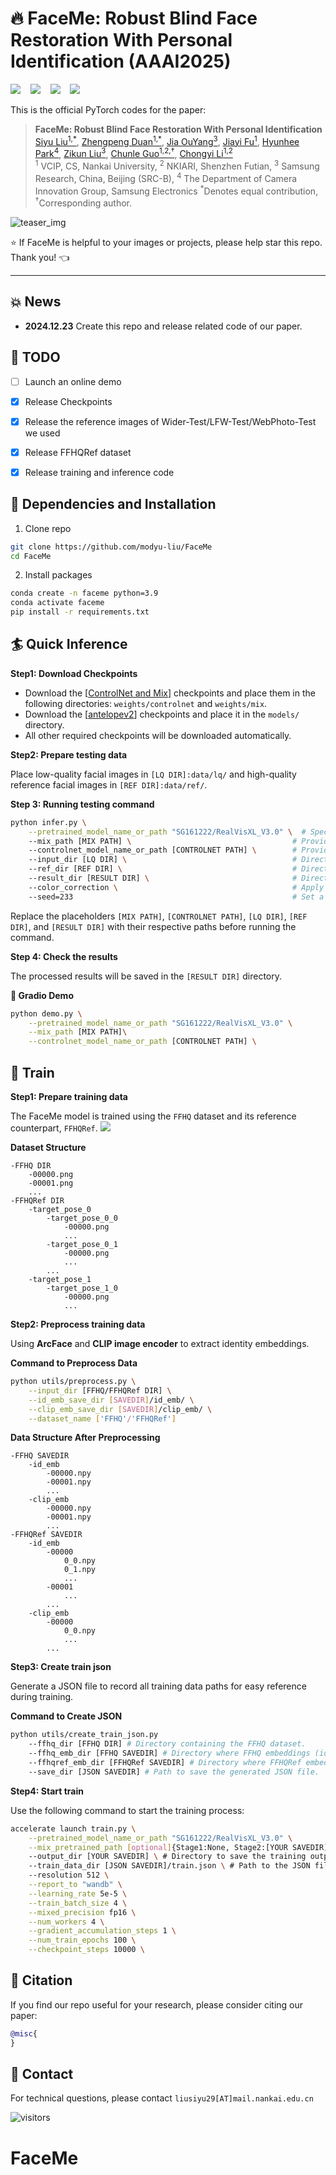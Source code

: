 # :fire: FaceMe: Robust Blind Face Restoration With Personal Identification (AAAI2025)

<a href=''><img src='https://img.shields.io/badge/Paper-arxiv-b31b1b.svg'></a> &nbsp;&nbsp;
<a href='https://modyu-liu.github.io/FaceMe_Homepage/'><img src='https://img.shields.io/badge/Project page-FaceMe-1bb41b.svg'></a> &nbsp;&nbsp;
<a href='https://huggingface.co/datasets/thomas2modyu/FaceMe'><img src='https://img.shields.io/badge/Dataset-huggingface-ffff00.svg'></a> &nbsp;&nbsp;
<a href=''><img src='https://img.shields.io/badge/Demo-huggingface-ffd700.svg'></a> &nbsp;&nbsp;



This is the official PyTorch codes for the paper:

>**FaceMe: Robust Blind Face Restoration With Personal Identification**<br>  [Siyu Liu<sup>1,*</sup>](https://github.com/modyu-liu), [Zhengpeng Duan<sup>1,*</sup>](https://adam-duan.github.io/), [Jia OuYang<sup>3</sup>](), [Jiayi Fu<sup>1</sup>](), [Hyunhee Park<sup>4</sup>](), [Zikun Liu<sup>3</sup>](), [Chunle Guo<sup>1,2,&dagger;</sup>](https://scholar.google.com/citations?user=RZLYwR0AAAAJ&hl=en), [Chongyi Li<sup>1,2</sup>](https://li-chongyi.github.io/) <br>
> <sup>1</sup> VCIP, CS, Nankai University, <sup>2</sup> NKIARI, Shenzhen Futian, <sup>3</sup> Samsung Research, China, Beijing (SRC-B), <sup>4</sup> The Department of Camera Innovation Group, Samsung Electronics
> <sup>*</sup>Denotes equal contribution, <sup>&dagger;</sup>Corresponding author.

![teaser_img](.assets/teaser.png)


:star: If FaceMe is helpful to your images or projects, please help star this repo. Thank you! :point_left:

---

## :boom: News

- **2024.12.23** Create this repo and release related code of our paper.

## :runner: TODO
- [ ] Launch an online demo
- [x] Release Checkpoints
- [x] Release the reference images of Wider-Test/LFW-Test/WebPhoto-Test we used 
- [x] Release FFHQRef dataset 
- [x] Release training and inference code


## :wrench: Dependencies and Installation

1. Clone repo

```bash
git clone https://github.com/modyu-liu/FaceMe
cd FaceMe 
```

2. Install packages
```bash
conda create -n faceme python=3.9
conda activate faceme
pip install -r requirements.txt
```


## :surfer: Quick Inference


**Step1: Download Checkpoints**

- Download the [[ControlNet and Mix](https://huggingface.co/thomas2modyu/FaceMe)] checkpoints and place them in the following directories: `weights/controlnet` and `weights/mix`.
- Download the [[antelopev2](https://github.com/deepinsight/insightface)] checkpoints and place it in the `models/` directory.
- All other required checkpoints will be downloaded automatically.

**Step2: Prepare testing data**

Place low-quality facial images in `[LQ DIR]:data/lq/` and high-quality reference facial images in `[REF DIR]:data/ref/`.

**Step 3: Running testing command**

```bash
python infer.py \
    --pretrained_model_name_or_path "SG161222/RealVisXL_V3.0" \  # Specify the pretrained model path
    --mix_path [MIX PATH] \                                    # Provide the path to the Mix‘s checkpoint
    --controlnet_model_name_or_path [CONTROLNET PATH] \        # Provide the path to the ControlNet's checkpoint
    --input_dir [LQ DIR] \                                     # Directory containing low-quality input images
    --ref_dir [REF DIR] \                                      # Directory containing high-quality reference images
    --result_dir [RESULT DIR] \                                # Directory to save the resulting outputs
    --color_correction \                                       # Apply color correction to the outputs
    --seed=233                                                 # Set a seed for reproducibility
```
Replace the placeholders `[MIX PATH]`, `[CONTROLNET PATH]`, `[LQ DIR]`, `[REF DIR]`, and `[RESULT DIR]` with their respective paths before running the command.

**Step 4: Check the results**

The processed results will be saved in the `[RESULT DIR]` directory.

**:seedling: Gradio Demo**
```bash
python demo.py \
    --pretrained_model_name_or_path "SG161222/RealVisXL_V3.0" \
    --mix_path [MIX PATH]\
    --controlnet_model_name_or_path [CONTROLNET PATH] \
```


## :muscle: Train

**Step1: Prepare training data**

The FaceMe model is trained using the  `FFHQ` dataset and its reference counterpart, `FFHQRef`. <a href='https://huggingface.co/datasets/thomas2modyu/FaceMe'><img src='https://img.shields.io/badge/Dataset-huggingface-ffff00.svg'></a> &nbsp;&nbsp;

**Dataset Structure**
```
-FFHQ DIR
    -00000.png
    -00001.png
    ...
-FFHQRef DIR
    -target_pose_0
        -target_pose_0_0
            -00000.png
            ...
        -target_pose_0_1
            -00000.png
            ...
        ...
    -target_pose_1
        -target_pose_1_0
            -00000.png
            ...
```

**Step2: Preprocess training data**

Using **ArcFace** and **CLIP image encoder** to extract identity embeddings.

**Command to Preprocess Data**
```bash
python utils/preprocess.py \
    --input_dir [FFHQ/FFHQRef DIR] \
    --id_emb_save_dir [SAVEDIR]/id_emb/ \
    --clip_emb_save_dir [SAVEDIR]/clip_emb/ \
    --dataset_name ['FFHQ'/'FFHQRef']
```
**Data Structure After Preprocessing**

```
-FFHQ SAVEDIR
    -id_emb
        -00000.npy
        -00001.npy
        ...
    -clip_emb
        -00000.npy
        -00001.npy
        ...
-FFHQRef SAVEDIR
    -id_emb
        -00000
            0_0.npy
            0_1.npy
            ...
        -00001
            ...
        ...
    -clip_emb
        -00000
            0_0.npy
            ...
        ...
```
**Step3: Create train json**

Generate a JSON file to record all training data paths for easy reference during training.

**Command to Create JSON**

```bash
python utils/create_train_json.py 
    --ffhq_dir [FFHQ DIR] # Directory containing the FFHQ dataset.
    --ffhq_emb_dir [FFHQ SAVEDIR] # Directory where FFHQ embeddings (id_emb and clip_emb) are saved.
    --ffhqref_emb_dir [FFHQRef SAVEDIR] # Directory where FFHQRef embeddings (id_emb and clip_emb) are saved.
    --save_dir [JSON SAVEDIR] # Path to save the generated JSON file.
```
**Step4: Start train**

Use the following command to start the training process:

```bash
accelerate launch train.py \
    --pretrained_model_name_or_path "SG161222/RealVisXL_V3.0" \
    --mix_pretrained_path [optional]{Stage1:None, Stage2:[YOUR SAVEDIR]} \ #  Path to the pretrained Mix model. For Stage 1, use None. for Stage 2, provide the directory path [YOUR SAVEDIR].
    --output_dir [YOUR SAVEDIR] \ # Directory to save the training outputs, such as model checkpoints.
    --train_data_dir [JSON SAVEDIR]/train.json \ # Path to the JSON file containing all training data paths (train.json created in Step 3). 
    --resolution 512 \
    --report_to "wandb" \
    --learning_rate 5e-5 \
    --train_batch_size 4 \
    --mixed_precision fp16 \
    --num_workers 4 \
    --gradient_accumulation_steps 1 \
    --num_train_epochs 100 \
    --checkpoint_steps 10000 \
```

## :book: Citation

If you find our repo useful for your research, please consider citing our paper:

```bibtex
@misc{ 
}
```

## :postbox: Contact

For technical questions, please contact `liusiyu29[AT]mail.nankai.edu.cn`


![visitors](https://visitor-badge.laobi.icu/badge?page_id=modyu-liu/FaceMe)
# FaceMe
